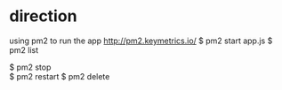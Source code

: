 # direction
using pm2 to run the app
http://pm2.keymetrics.io/
$ pm2 start app.js
$ pm2 list

$ pm2 stop    
$ pm2 restart 
$ pm2 delete  
